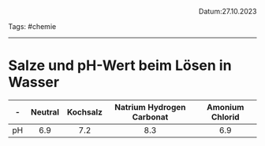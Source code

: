 <p align="right">Datum:27.10.2023</p>

Tags: #chemie 

---

# Salze und pH-Wert beim Lösen in Wasser

-|Neutral | Kochsalz | Natrium Hydrogen Carbonat |  Amonium Chlorid
:-:|:-:|:-:|:-:|:-:
pH|6.9|7.2|8.3|6.9